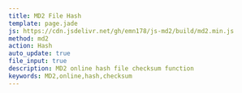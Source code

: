 ```yaml
---
title: MD2 File Hash
template: page.jade
js: https://cdn.jsdelivr.net/gh/emn178/js-md2/build/md2.min.js
method: md2
action: Hash
auto_update: true
file_input: true
description: MD2 online hash file checksum function
keywords: MD2,online,hash,checksum
---
```

